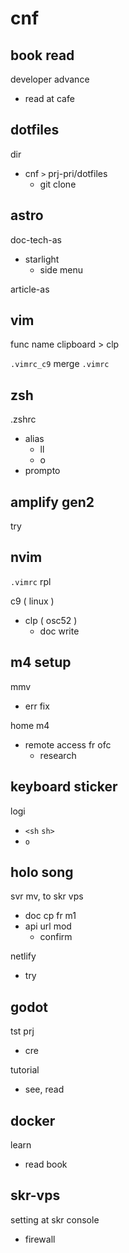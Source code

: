 
# cnf


## book read

developer advance
- read at cafe


## dotfiles

dir
- cnf `>` prj-pri/dotfiles
  - git clone


## astro

doc-tech-as
- starlight
  - side menu

article-as


## vim

func name clipboard > clp

`.vimrc_c9` merge `.vimrc`


## zsh

.zshrc
- alias
  - ll
  - o
- prompto


## amplify gen2

try


## nvim

`.vimrc` rpl

c9 ( linux )
- clp ( osc52 )
  - doc write


## m4 setup

mmv
- err fix

home m4
- remote access fr ofc
  - research


## keyboard sticker

logi
- `<sh` `sh>`
- `o`


## holo song

svr mv, to skr vps
- doc cp fr m1
- api url mod
  - confirm

netlify
- try


## godot

tst prj
- cre

tutorial
- see, read


## docker

learn
- read book


## skr-vps

setting at skr console
- firewall


